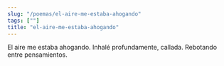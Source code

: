 ```yaml
---
slug: "/poemas/el-aire-me-estaba-ahogando"
tags: [""]
title: "el-aire-me-estaba-ahogando"
---
```

El aire me estaba ahogando. Inhalé profundamente, callada. Rebotando entre pensamientos.